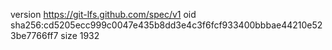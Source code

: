 version https://git-lfs.github.com/spec/v1
oid sha256:cd5205ecc999c0047e435b8dd3e4c3f6fcf933400bbbae44210e523be7766ff7
size 1932

